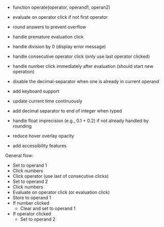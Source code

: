 - function operate(operator, operand1, operan2)
- evaluate on operator click if not first operator
- round answers to prevent overflow
- handle premature evaluation click
- handle division by 0 (display error message)
- handle consecutive operator click (only use last operator clicked)
- handle number click immediately after evaluation (should start new operation)
- disable the decimal-separator when one is already in current operand
- add keyboard support

- update current time continuously
- add decimal separator to end of integer when typed
- handle float imprecision (e.g., 0.1 + 0.2) if not already handled by rounding
- reduce hover overlay opacity
- add accessibility features

General flow:
- Set to operand 1
- Click numbers
- Click operator (use last of consecutive clicks)
- Set to operand 2
- Click numbers
- Evaluate on operator click (or evaluation click)
- Store to operand 1
- If number clicked
    - Clear and set to operand 1
- If operator clicked
    - Set to operand 2
